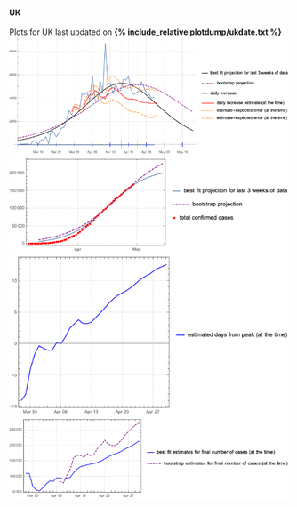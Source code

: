 #### UK

Plots for UK last updated on **{% include_relative plotdump/ukdate.txt %}**
![](plotdump/ukgraf.png)
![](plotdump/ukloggraf.png)
![](plotdump/ukdfgraf.png)
![](plotdump/ukfinalplot.png)